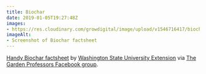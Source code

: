 ```yaml
---
title: Biochar
date: 2019-01-05T19:27:48Z
images: 
- https://res.cloudinary.com/growdigital/image/upload/v1546716417/biochar-190105.png
imageAlt: 
- Screenshot of Biochar factsheet
---
```


[Handy Biochar factsheet](http://cru.cahe.wsu.edu/CEPublications/FS147E/FS147E.pdf) by [Washington State University Extension](https://extension.wsu.edu/) via [The Garden Professors Facebook group](https://www.facebook.com/groups/GardenProfessors).
